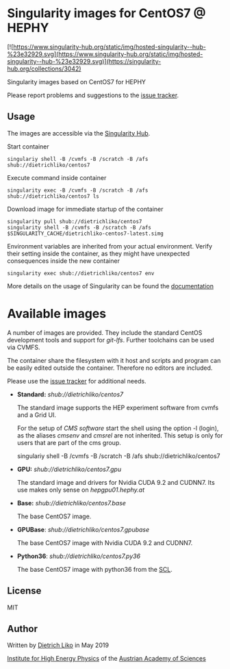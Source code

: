 # Singularity images for CentOS7 @ HEPHY


[![https://www.singularity-hub.org/static/img/hosted-singularity--hub-%23e32929.svg](https://www.singularity-hub.org/static/img/hosted-singularity--hub-%23e32929.svg)](https://singularity-hub.org/collections/3042)

Singularity images based on CentOS7 for HEPHY

Please report problems and suggestions to the [issue tracker](https://gitlab.cern.ch/hephyvienna/singularity/centos7/issues).

## Usage

The images are accessible via the [Singularity Hub](https://singularity-hub.org).

Start container   

    singulariy shell -B /cvmfs -B /scratch -B /afs shub://dietrichliko/centos7


Execute command inside container

    singularity exec -B /cvmfs -B /scratch -B /afs shub://dietrichliko/centos7 ls

Download image for immediate startup of the container

    singularity pull shub://dietrichliko/centos7
    singularity shell -B /cvmfs -B /scratch -B /afs $SINGULARITY_CACHE/dietrichliko-centos7-latest.simg

Environment variables are inherited from your actual environment. Verify their setting inside the
container, as they might have unexpected consequences inside the new container

    singularity exec shub://dietrichliko/centos7 env   

More details on the usage of Singularity can be found the [documentation](https://www.sylabs.io/guides/2.6/user-guide/)

# Available images

A number of images are provided. They include the standard CentOS development
tools and support for _git-lfs_. Further toolchains can be used via CVMFS.

The container share the filesystem with it host and scripts and program
can be easily edited outside the container. Therefore no editors are included.

Please use the [issue tracker](https://gitlab.cern.ch/hephyvienna/singularity/centos7/issues) for additional needs.

- __Standard:__ _shub://dietrichliko/centos7_

  The standard image supports the HEP experiment software from cvmfs
  and a Grid UI.

  For the setup of _CMS software_ start the shell using the option -l (login),
  as the aliases _cmsenv_ and _cmsrel_ are not inherited. This setup is only
  for users that are part of the cms group.

    singulariy shell -B /cvmfs -B /scratch -B /afs shub://dietrichliko/centos7


- __GPU:__ _shub://dietrichliko/centos7.gpu_

  The standard image and drivers for Nvidia CUDA 9.2 and CUDNN7. Its use
  makes only sense on _hepgpu01.hephy.at_

- __Base:__ _shub://dietrichliko/centos7.base_

  The base CentOS7 image.

- __GPUBase__: _shub://dietrichliko/centos7.gpubase_

  The base CentOS7 image with Nvidia CUDA 9.2 and CUDNN7.

- __Python36__: _shub://dietrichliko/centos7.py36_

  The base CentOS7 image with python36 from the [SCL](https://www.softwarecollections.org/en/).

## License

MIT

## Author

Written by [Dietrich Liko](http://hephy.at/dliko) in May 2019

[Institute for High Energy Physics](http://www.hephy.at) of the
[Austrian Academy of Sciences](http://www.oeaw.ac.at)

